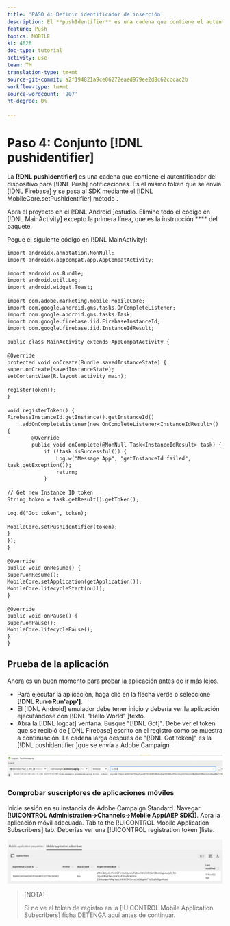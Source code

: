 ```yaml
---
title: 'PASO 4: Definir identificador de inserción'
description: El **pushIdentifier** es una cadena que contiene el autentificador del dispositivo para las notificaciones push. Este es el mismo token que envía Firebase y se pasa al SDK mediante el método MobileCore.setPushIdentifier.
feature: Push
topics: MOBILE
kt: 4828
doc-type: tutorial
activity: use
team: TM
translation-type: tm+mt
source-git-commit: a2f194821a9ce06272eaed979ee2d8c62cccac2b
workflow-type: tm+mt
source-wordcount: '207'
ht-degree: 0%

---
```


# Paso 4: Conjunto [!DNL pushidentifier]

La **[!DNL pushidentifier]** es una cadena que contiene el autentificador del dispositivo para [!DNL Push] notificaciones. Es el mismo token que se envía [!DNL Firebase] y se pasa al SDK mediante el [!DNL MobileCore.setPushIdentifier] método .

Abra el proyecto en el [!DNL Android ]estudio. Elimine todo el código en [!DNL MainActivity] excepto la primera línea, que es la instrucción **** del paquete.

Pegue el siguiente código en [!DNL MainActivity]:

```java{.line-numbers}
import androidx.annotation.NonNull;
import androidx.appcompat.app.AppCompatActivity;

import android.os.Bundle;
import android.util.Log;
import android.widget.Toast;

import com.adobe.marketing.mobile.MobileCore;
import com.google.android.gms.tasks.OnCompleteListener;
import com.google.android.gms.tasks.Task;
import com.google.firebase.iid.FirebaseInstanceId;
import com.google.firebase.iid.InstanceIdResult;

public class MainActivity extends AppCompatActivity {

@Override
protected void onCreate(Bundle savedInstanceState) {
super.onCreate(savedInstanceState);
setContentView(R.layout.activity_main);

registerToken();
}

void registerToken() {
FirebaseInstanceId.getInstance().getInstanceId()
    .addOnCompleteListener(new OnCompleteListener<InstanceIdResult>() {
        @Override
        public void onComplete(@NonNull Task<InstanceIdResult> task) {
            if (!task.isSuccessful()) {
                Log.w("Message App", "getInstanceId failed", task.getException());
                return;
            }

// Get new Instance ID token
String token = task.getResult().getToken();

Log.d("Got token", token);

MobileCore.setPushIdentifier(token);
}
});
}

@Override
public void onResume() {
super.onResume();
MobileCore.setApplication(getApplication());
MobileCore.lifecycleStart(null);
}

@Override
public void onPause() {
super.onPause();
MobileCore.lifecyclePause();
}
}
```

## Prueba de la aplicación

Ahora es un buen momento para probar la aplicación antes de ir más lejos.

* Para ejecutar la aplicación, haga clic en la flecha verde o seleccione **[!DNL Run->Run'app']**.
* El [!DNL Android] emulador debe tener inicio y debería ver la aplicación ejecutándose con [!DNL "Hello World" ]texto.
* Abra la [!DNL logcat] ventana. Busque &quot;[!DNL Got]&quot;. Debe ver el token que se recibió de [!DNL Firebase] escrito en el registro como se muestra a continuación. La cadena larga después de &quot;[!DNL Got token]&quot; es la [!DNL pushidentifier ]que se envía a Adobe Campaign.

![logcat-token](assets/logcat-got-token.PNG)

### Comprobar suscriptores de aplicaciones móviles

Inicie sesión en su instancia de Adobe Campaign Standard.
Navegar **[!UICONTROL Administration->Channels->Mobile App(AEP SDK)]**. Abra la aplicación móvil adecuada. Tab to the [!UICONTROL Mobile Application Subscribers] tab. Deberías ver una [!UICONTROL registration token ]lista.

![mobile-application-subscribers](assets/mobile-application-subscribers.PNG)

>[NOTA]
>
>Si no ve el token de registro en la [!UICONTROL Mobile Application Subscribers] ficha DETENGA aquí antes de continuar.
